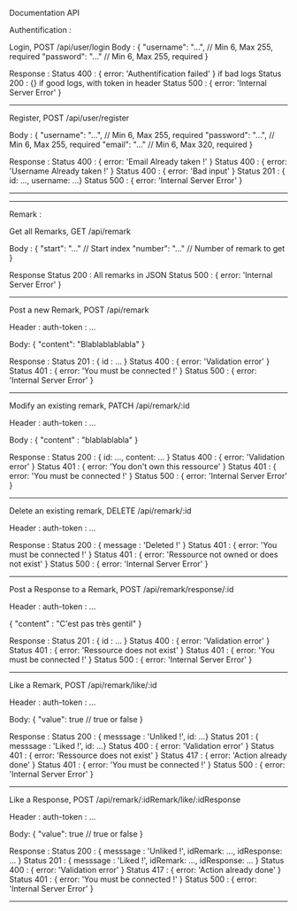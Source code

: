 Documentation API

Authentification :

Login, POST
/api/user/login
Body :
{
	"username": "...", // Min 6, Max 255, required
	"password": "..."  // Min 6, Max 255, required
}

Response :
Status 400 : { error: 'Authentification failed' } if bad logs
Status 200 : {} if good logs, with token in header
Status 500 : { error: 'Internal Server Error' }
________________________________________________________________________
Register, POST
/api/user/register

Body :
{
    "username": "...", // Min 6, Max 255, required
    "password": "...", // Min 6, Max 255, required
    "email": "..."     // Min 6, Max 320, required
}

Response :
Status 400 : { error: 'Email Already taken !' }
Status 400 : { error: 'Username Already taken !' }
Status 400 : { error: 'Bad input' }
Status 201 : { id: ..., username: ...}
Status 500 : { error: 'Internal Server Error' }
________________________________________________________________________
________________________________________________________________________

Remark :

Get all Remarks, GET
/api/remark

Body :
{
    "start": "..." // Start index
    "number": "..." // Number of remark to get
}

Response
Status 200 : All remarks in JSON
Status 500 : { error: 'Internal Server Error' }
________________________________________________________________________
Post a new Remark, POST
/api/remark

Header :
auth-token : ...

Body:
{
	"content": "Blablablablabla"
}

Response :
Status 201 : { id : ... }
Status 400 : { error: 'Validation error' }
Status 401 : { error: 'You must be connected !' }
Status 500 : { error: 'Internal Server Error' }
________________________________________________________________________
Modify an existing remark, PATCH
/api/remark/:id

Header :
auth-token : ...

Body :
{
	"content" : "blablablabla"
}

Response :
Status 200 : { id: ..., content: ... }
Status 400 : { error: 'Validation error' }
Status 401 : { error: 'You don\'t own this ressource' }
Status 401 : { error: 'You must be connected !' }
Status 500 : { error: 'Internal Server Error' }
________________________________________________________________________
Delete an existing remark, DELETE
/api/remark/:id

Header :
auth-token : ...

Response :
Status 200 : { message : 'Deleted !' }
Status 401 : { error: 'You must be connected !' }
Status 401 : { error: 'Ressource not owned or does not exist' }
Status 500 : { error: 'Internal Server Error' }
________________________________________________________________________
Post a Response to a Remark, POST
/api/remark/response/:id

Header :
auth-token : ...

{
	"content" : "C'est pas très gentil"
}

Response :
Status 201 : { id : ... }
Status 400 : { error: 'Validation error' }
Status 401 : { error: 'Ressource does not exist' }
Status 401 : { error: 'You must be connected !' }
Status 500 : { error: 'Internal Server Error' }
________________________________________________________________________
Like a Remark, POST
/api/remark/like/:id

Header :
auth-token : ...

Body:
{
	"value": true // true or false
}

Response :
Status 200 : { messsage : 'Unliked !', id: ...}
Status 201 : { messsage : 'Liked !', id: ...}
Status 400 : { error: 'Validation error' }
Status 401 : { error: 'Ressource does not exist' }
Status 417 : { error: 'Action already done' }
Status 401 : { error: 'You must be connected !' }
Status 500 : { error: 'Internal Server Error' }
________________________________________________________________________
Like a Response, POST
/api/remark/:idRemark/like/:idResponse

Header :
auth-token : ...

Body:
{
	"value": true // true or false
}

Response :
Status 200 : { messsage : 'Unliked !', idRemark: ..., idResponse: ... }
Status 201 : { messsage : 'Liked !', idRemark: ..., idResponse: ... }
Status 400 : { error: 'Validation error' }
Status 417 : { error: 'Action already done' }
Status 401 : { error: 'You must be connected !' }
Status 500 : { error: 'Internal Server Error' }
________________________________________________________________________